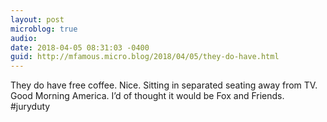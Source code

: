 ```yaml
---
layout: post
microblog: true
audio: 
date: 2018-04-05 08:31:03 -0400
guid: http://mfamous.micro.blog/2018/04/05/they-do-have.html
---
```

They do have free coffee. Nice. Sitting in separated seating away from TV. Good Morning America. I’d of thought it would be Fox and Friends. #juryduty
